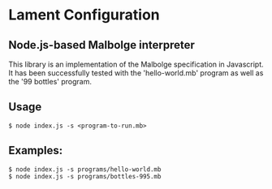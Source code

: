 # Lament Configuration
## Node.js-based Malbolge interpreter

This library is an implementation of the Malbolge specification in Javascript.  It has been successfully tested with the 'hello-world.mb' program as well as the '99 bottles' program.  

## Usage

	$ node index.js -s <program-to-run.mb>

## Examples:

	$ node index.js -s programs/hello-world.mb
	$ node index.js -s programs/bottles-995.mb

